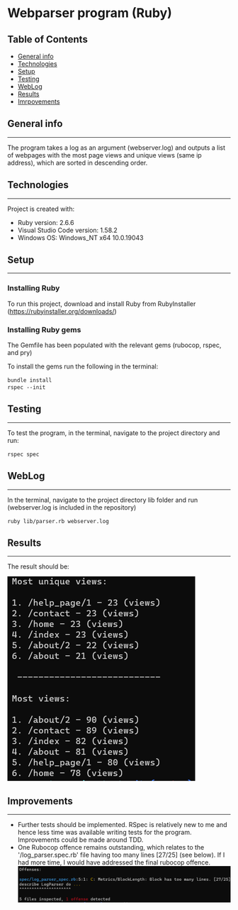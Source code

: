 # Webparser program (Ruby)

## Table of Contents
* [General info](#general-info)
* [Technologies](#technologies)
* [Setup](#setup)
* [Testing](#testing)
* [WebLog](#weblog)
* [Results](#results)
* [Imrpovements](#improvements)

## General info
---
The program takes a log as an argument (webserver.log) and outputs a list of webpages with the most page views and unique views (same ip address), which are sorted in descending order.

## Technologies
---
Project is created with:
* Ruby version: 2.6.6
* Visual Studio Code version: 1.58.2
* Windows OS: Windows_NT x64 10.0.19043

## Setup
---
### Installing Ruby 
To run this project, download and install Ruby from RubyInstaller (https://rubyinstaller.org/downloads/)

### Installing Ruby gems
The Gemfile has been populated with the relevant gems (rubocop, rspec, and pry)

To install the gems run the following in the terminal: 

```
bundle install 
rspec --init
```

## Testing
---
To test the program, in the terminal, navigate to the project directory and run:

```
rspec spec
```

## WebLog
---
In the terminal, navigate to the project directory lib folder and run (webserver.log is included in the repository)

```
ruby lib/parser.rb webserver.log
```

## Results 
---
The result should be:

![Result](images/Result.PNG "Result")

## Improvements
---
* Further tests should be implemented. RSpec is relatively new to me and hence less time was available writing tests for the program. Improvements could be made around TDD. 
* One Rubocop offence remains outstanding, which relates to the '/log_parser.spec.rb' file having too many lines [27/25] (see below). If I had more time, I would have addressed the final rubocop offence.
![Lines](images/Lines.PNG "Lines")
